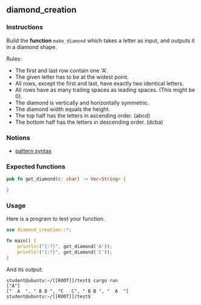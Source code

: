 ## diamond_creation

### Instructions

Build the **function** `make_diamond` which takes a letter as input, and outputs it in a diamond shape.

Rules:

- The first and last row contain one 'A'.
- The given letter has to be at the widest point.
- All rows, except the first and last, have exactly two identical letters.
- All rows have as many trailing spaces as leading spaces. (This might be 0).
- The diamond is vertically and horizontally symmetric.
- The diamond width equals the height.
- The top half has the letters in ascending order. (abcd)
- The bottom half has the letters in descending order. (dcba)

### Notions

- [pattern syntax](https://doc.rust-lang.org/book/ch18-03-pattern-syntax.html)

### Expected functions

```rust
pub fn get_diamond(c: char) -> Vec<String> {

}
```

### Usage

Here is a program to test your function.

```rust
use diamond_creation::*;

fn main() {
    println!("{:?}", get_diamond('A'));
    println!("{:?}", get_diamond('C'));
}
```

And its output:

```console
student@ubuntu:~/[[ROOT]]/test$ cargo run
["A"]
["  A  ", " B B ", "C   C", " B B ", "  A  "]
student@ubuntu:~/[[ROOT]]/test$
```

